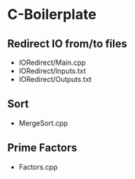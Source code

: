 # C-Boilerplate

## Redirect IO from/to files
* IORedirect/Main.cpp
* IORedirect/Inputs.txt
* IORedirect/Outputs.txt

## Sort

* MergeSort.cpp

## Prime Factors
* Factors.cpp
